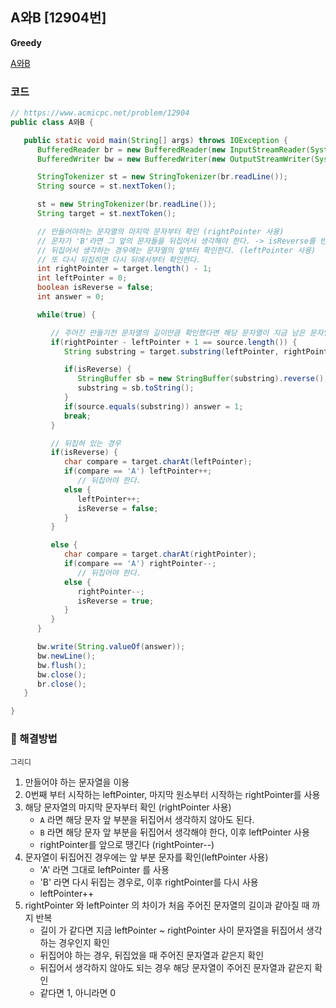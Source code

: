 ## A와B [12904번]

**Greedy**

[A와B](https://www.acmicpc.net/problem/12904)

### 코드
```java
// https://www.acmicpc.net/problem/12904
public class A와B {

   public static void main(String[] args) throws IOException {
      BufferedReader br = new BufferedReader(new InputStreamReader(System.in));
      BufferedWriter bw = new BufferedWriter(new OutputStreamWriter(System.out));

      StringTokenizer st = new StringTokenizer(br.readLine());
      String source = st.nextToken();

      st = new StringTokenizer(br.readLine());
      String target = st.nextToken();

      // 만들어야하는 문자열의 마지막 문자부터 확인 (rightPointer 사용)
      // 문자가 'B'라면 그 앞의 문자들을 뒤집어서 생각해야 한다. -> isReverse를 반대로
      // 뒤집어서 생각하는 경우에는 문자열의 앞부터 확인한다. (leftPointer 사용)
      // 또 다시 뒤집히면 다시 뒤에서부터 확인한다.
      int rightPointer = target.length() - 1;
      int leftPointer = 0;
      boolean isReverse = false;
      int answer = 0;

      while(true) {

         // 주어진 만들기전 문자열의 길이만큼 확인했다면 해당 문자열이 지금 남은 문자열과 같은지 확인한다.
         if(rightPointer - leftPointer + 1 == source.length()) {
            String substring = target.substring(leftPointer, rightPointer + 1);

            if(isReverse) {
               StringBuffer sb = new StringBuffer(substring).reverse();
               substring = sb.toString();
            }
            if(source.equals(substring)) answer = 1;
            break;
         }

         // 뒤집혀 있는 경우
         if(isReverse) {
            char compare = target.charAt(leftPointer);
            if(compare == 'A') leftPointer++;
               // 뒤집어야 한다.
            else {
               leftPointer++;
               isReverse = false;
            }
         }

         else {
            char compare = target.charAt(rightPointer);
            if(compare == 'A') rightPointer--;
               // 뒤집어야 한다.
            else {
               rightPointer--;
               isReverse = true;
            }
         }
      }

      bw.write(String.valueOf(answer));
      bw.newLine();
      bw.flush();
      bw.close();
      br.close();
   }

}
```

### 📖 해결방법

`그리디`  

1. 만들어야 하는 문자열을 이용
2. 0번째 부터 시작하는 leftPointer, 마지막 원소부터 시작하는 rightPointer를 사용
3. 해당 문자열의 마지막 문자부터 확인 (rightPointer 사용)
   - `A` 라면 해당 문자 앞 부분을 뒤집어서 생각하지 않아도 된다.
   - `B` 라면 해당 문자 앞 부분을 뒤집어서 생각해야 한다, 이후 leftPointer 사용
   - rightPointer를 앞으로 땡긴다 (rightPointer--)
4. 문자열이 뒤집어진 경우에는 앞 부분 문자를 확인(leftPointer 사용)
   - 'A' 라면 그대로 leftPointer 를 사용
   - 'B' 라면 다시 뒤집는 경우로, 이후 rightPointer를 다시 사용
   - leftPointer++
5. rightPointer 와 leftPointer 의 차이가 처음 주어진 문자열의 길이과 같아질 때 까지 반복
   - 길이 가 같다면 지금 leftPointer ~ rightPointer 사이 문자열을 뒤집어서 생각하는 경우인지 확인
   - 뒤집어야 하는 경우, 뒤집었을 때 주어진 문자열과 같은지 확인
   - 뒤집어서 생각하지 않아도 되는 경우 해당 문자열이 주어진 문자열과 같은지 확인
   - 같다면 1, 아니라면 0
